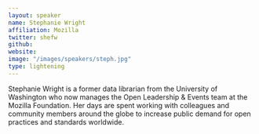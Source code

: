 ```yaml
---
layout: speaker
name: Stephanie Wright
affiliation: Mozilla
twitter: shefw 
github: 
website: 
image: "/images/speakers/steph.jpg"
type: lightening
---
```


Stephanie Wright is a former data librarian from the University of Washington who now manages the Open Leadership & Events 
team at the Mozilla Foundation.  Her days are spent working with colleagues and community members around the globe to increase 
public demand for open practices and standards worldwide.
